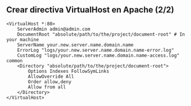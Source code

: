 ## Crear directiva VirtualHost en Apache (2/2)

    <VirtualHost *:80>
        ServerAdmin admin@admin.com
        DocumentRoot "absolute/path/to/the/project/document-root" # In your machine
        ServerName your.new.server.name.domain.name
        ErrorLog "logs/your.new.server.name.domain.name-error.log"
        CustomLog "logs/your.new.server.name.domain.name-access.log" common
        <Directory "absolute/path/to/the/project/document-root">
            Options Indexes FollowSymLinks
            AllowOverride All
            Order allow,deny
            Allow from all
        </Directory>
    </VirtualHost>
